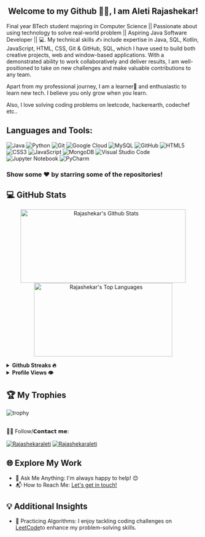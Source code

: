  <h2 align="center">Welcome to my Github 🙏🏻, I am  Aleti Rajashekar!</h2>
 
Final year BTech student majoring in Computer Science || Passionate about using technology to solve real-world problem || Aspiring Java Software Developer || 💻. My technical skills ✍️ include expertise in Java, SQL, Kotlin, JavaScript, HTML, CSS, Git & GitHub, SQL, which I have used to build both creative projects, web and window-based applications. With a demonstrated ability to work collaboratively and deliver results, I am well-positioned to take on new challenges and make valuable contributions to any team.


Apart from my professional journey, I am a learner📝 and enthusiastic to learn new tech.
I believe you only grow when you learn.

Also, I love solving coding problems on leetcode, hackerearth, codechef etc..

## Languages and Tools: 
![Java](https://img.shields.io/badge/Java-ED8B00?logo=openjdk&logoColor=white)
![Python](https://img.shields.io/badge/-Python-3776AB?logo=python&logoColor=white)
![Git](https://img.shields.io/badge/-Git-F05032?logo=Git&logoColor=white)
![Google Cloud](https://img.shields.io/badge/-Cloud-232F3E?logo=Google-cloud&logoColor=blue)
![MySQL](https://img.shields.io/badge/-MySQL-4479A1?logo=MySQL&logoColor=white)
![GitHub](https://img.shields.io/badge/-GitHub-181717?logo=GitHub&logoColor=white)
![HTML5](https://img.shields.io/badge/-HTML5-E34F26?logo=html5&logoColor=white)
![CSS3](https://img.shields.io/badge/-CSS3-1572B6?logo=css3&logoColor=white)
![JavaScript](https://img.shields.io/badge/-JavaScript-F7DF1E?logo=JavaScript&logoColor=black)
![MongoDB](https://img.shields.io/badge/-MongoDB-47A248?logo=MongoDB&logoColor=white)
![Visual Studio Code](https://img.shields.io/badge/-Visual%20Studio%20Code-007ACC?logo=Visual%20Studio%20Code&logoColor=white)
![Jupyter Notebook](https://img.shields.io/badge/-Jupyter%20Notebook-F37626?logo=Jupyter&logoColor=white)
![PyCharm](https://img.shields.io/badge/-PyCharm-000000?logo=PyCharm&logoColor=white)

### Show some ❤️ by starring some of the repositories!

## 💻 GitHub Stats
<p align="center">
  <a href="#"><img alt="Rajashekar's Github Stats" src="https://denvercoder1-github-readme-stats.vercel.app/api/?username=Rajashekaraleti&show_icons=true&count_private=true&theme=dark&hide_border=true&bg_color=151515&title_color=f2f2f2&icon_color=79fe96" height="192px" width="430px"></a>
  <a href="#"><img alt="Rajashekar's Top Languages" src="https://github-readme-stats.vercel.app/api/top-langs/?username=Rajashekaraleti&langs_count=8&count_private=true&layout=compact&theme=dark&hide_border=true&hide=Jupyter%20notebook,less&bg_color=151515&title_color=f2f2f2&icon_color=79fe96" height="192px" width="360px"></a><br>
<!--   <b>Note:</b> <i>Top languages is only a metric of the languages my public code consists of and doesn't reflect experience or skill level.</i> -->
</p>

<details>	
  <summary><b> Github Streaks 🔥</b></summary><br>
  <p align="center">
  <a href="#"><img width="500px" src="https://github-readme-streak-stats.herokuapp.com/?user=Rajashekaraleti&hide_border=true&theme=dark"></a></p>
</details>
<details>
  <summary><b> Profile Views 👁️</b></summary>
  <br>
  <img src="https://komarev.com/ghpvc/?username=Rajashekaraleti&label=PROFILE+VIEWS&style=for-the-badge&color=brightgreen">
</details>

## 🏆 My Trophies <br > 
  
  ![trophy](https://github-profile-trophy.vercel.app/?username=Rajashekaraleti&theme=juicyfresh&no-frame=true&row=1&&margin-w=20&no-bg=true)
  <br ><br >

🙋‍♂️ Follow/𝗖𝗼𝗻𝘁𝗮𝗰𝘁 𝗺𝗲:
<br>
<p align="left" dir="auto">
<a href="https://www.linkedin.com/in/rajashekar-aleti-2bb54b218/" rel="nofollow"><img align="center" src="https://img.shields.io/badge/LinkedIn-0077B5?style=for-the-badge&logo=linkedin&logoColor=white" alt="Rajashekaraleti"></a>
<a href="https://www.instagram.com/rajashekar01__/" rel="nofollow"><img align="center" src="https://img.shields.io/badge/Instagram-E4405F?style=for-the-badge&logo=instagram&logoColor=white" alt="Rajashekaraleti"></a>

</p>

## 🌐 Explore My Work
- 💬 Ask Me Anything: I'm always happy to help! 😊
- 📬 How to Reach Me: [Let's get in touch!](https://www.linkedin.com/in/rajashekar-aleti-2bb54b218/)

## 💡 Additional Insights
- 🧠 Practicing Algorithms: I enjoy tackling coding challenges on [LeetCode](https://leetcode.com/rajashekar01_/)to enhance my problem-solving skills.
<!--
**Shikha-code36/Shikha-code36** is a ✨ _special_ ✨ repository because its `README.md` (this file) appears on your GitHub profile.

Here are some ideas to get you started:

- 🔭 I’m currently working on ...
- 🌱 I’m currently learning ...
- 👯 I’m looking to collaborate on ...
- 🤔 I’m looking for help with ...
- 💬 Ask me about ...
- 📫 How to reach me: ...
- 😄 Pronouns: ...
- ⚡ Fun fact: ...
-->


<!--
**Rajashekaraleti/Rajashekaraleti** is a ✨ _special_ ✨ repository because its `README.md` (this file) appears on your GitHub profile.

Here are some ideas to get you started:

- 🔭 I’m currently working on ...
- 🌱 I’m currently learning ...
- 👯 I’m looking to collaborate on ...
- 🤔 I’m looking for help with ...
- 💬 Ask me about ...
- 📫 How to reach me: ...
- 😄 Pronouns: ...
- ⚡ Fun fact: ...
-->
